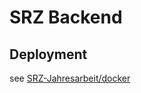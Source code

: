 # SRZ Backend

## Deployment

see [SRZ-Jahresarbeit/docker](https://github.com/SRZ-Jahresarbeit/docker)
